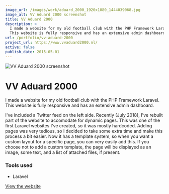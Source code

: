 ```yaml
---
image_url: /images/work/aduard_2000_1920x1080_1444039068.jpg
image_alt: VV Aduard 2000 screenshot
title: VV Aduard 2000
description: >
  I made a website for my old football club with the PHP Framework Laravel.
  This website is fully responsive and has an extensive admin dashboard.
url: /portfolio/vv-aduard-2000
project_url: https://www.vvaduard2000.nl/
active: false
publish_date: 2015-05-01
---
```


![VV Aduard 2000 screenshot](/images/work/aduard_2000_1920x1080_1444039068.jpg "VV Aduard 2000 screenshot")

# VV Aduard 2000

I made a website for my old football club with the PHP Framework Laravel. 
This website is fully responsive and has an extensive admin dashboard.

I've included a Twitter feed on the left side. Recently (July 2018), 
I've rebuilt part of the website to accomodate for dynamic pages. 
This was one of the first Laravel websites I've created, so it was mostly hardcoded.
Adding pages was very tedious, so I decided to take some extra time and make this process a bit easier.
Now it has a template system, so when you want a custom layout for a specific page, 
you can very easily add this. If you choose not to add a custom template, the page will be displayed as an image, 
some text, and a list of attached files, if present.

### Tools used
- Laravel

<a href="https://www.vvaduard2000.nl/" target="_blank" class="link link--underline">View the website</a>
